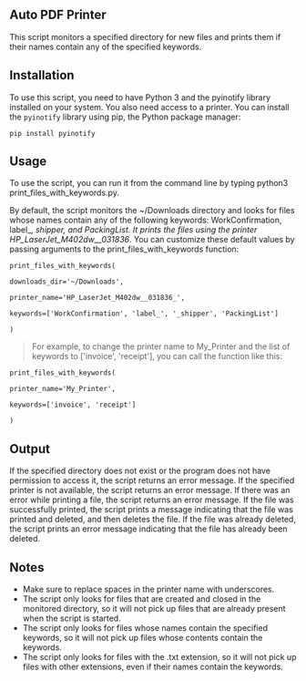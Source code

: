 ## Auto PDF Printer

This script monitors a specified directory for new files and prints them if their names contain any of the specified keywords.

  

## Installation

To use this script, you need to have Python 3 and the pyinotify library installed on your system. You also need access to a printer. You can install the `pyinotify` library using pip, the Python package manager:

    pip install pyinotify

  

## Usage

To use the script, you can run it from the command line by typing python3 print_files_with_keywords.py.

  

By default, the script monitors the ~/Downloads directory and looks for files whose names contain any of the following keywords: WorkConfirmation, label_, _shipper, and PackingList. It prints the files using the printer HP_LaserJet_M402dw__031836_. You can customize these default values by passing arguments to the print_files_with_keywords function:

  
  

    print_files_with_keywords(
    
    downloads_dir='~/Downloads',
    
    printer_name='HP_LaserJet_M402dw__031836_',
    
    keywords=['WorkConfirmation', 'label_', '_shipper', 'PackingList']
    
    )

  

> For example, to change the printer name to My_Printer and the list of
> keywords to ['invoice', 'receipt'], you can call the function like
> this:

  
  

    print_files_with_keywords(
    
    printer_name='My_Printer',
    
    keywords=['invoice', 'receipt']
    
    )

  

## Output

If the specified directory does not exist or the program does not have permission to access it, the script returns an error message. If the specified printer is not available, the script returns an error message. If there was an error while printing a file, the script returns an error message. If the file was successfully printed, the script prints a message indicating that the file was printed and deleted, and then deletes the file. If the file was already deleted, the script prints an error message indicating that the file has already been deleted.

  

## Notes

 - Make sure to replace spaces in the printer name with underscores.
 - The script only looks for files that are created and closed in the
   monitored directory, so it will not pick up files that are already
   present when the script is started.
 - The script only looks for files whose names contain the specified
   keywords, so it will not pick up files whose contents contain the
   keywords.
 - The script only looks for files with the .txt extension, so it will
   not pick up files with other extensions, even if their names contain
   the keywords.

